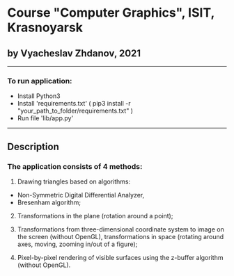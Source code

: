 # Course "Computer Graphics", ISIT, Krasnoyarsk
## by Vyacheslav Zhdanov, 2021

---

### To run application:
- Install Python3
- Install 'requirements.txt' ( pip3 install -r "your_path_to_folder/requirements.txt" )
- Run file 'lib/app.py'

---

## Description
### The application consists of 4 methods:
1. Drawing triangles based on algorithms:
 - Non-Symmetric Digital Differential Analyzer,
 - Bresenham algorithm;
2. Transformations in the plane (rotation around a point);


3. Transformations from three-dimensional coordinate system to image on the screen (without OpenGL), transformations in space 
(rotating around axes, moving, zooming in/out of a figure);

 
4. Pixel-by-pixel rendering of visible surfaces using the z-buffer algorithm (without OpenGL).
